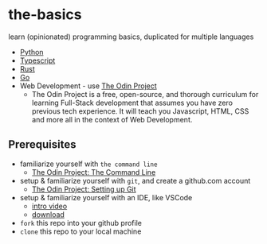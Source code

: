 # the-basics
learn (opinionated) programming basics, duplicated for multiple languages

- [Python](./python/setup.md)
- [Typescript](./typescript/setup.md)
- [Rust](./rust/setup.md)
- [Go](./go/setup.md)
- Web Development - use [The Odin Project](https://www.theodinproject.com/paths/foundations/courses/foundations)
    - The Odin Project is a free, open-source, and thorough curriculum for learning Full-Stack development that assumes you have zero previous tech experience. It will teach you Javascript, HTML, CSS and more all in the context of Web Development.

## Prerequisites
- familiarize yourself with `the command line`
    - [The Odin Project: The Command Line](https://www.theodinproject.com/lessons/foundations-command-line-basics)
- setup & familiarize yourself with `git`, and create a github.com account
    - [The Odin Project: Setting up Git](https://www.theodinproject.com/lessons/foundations-setting-up-git)
- setup & familiarize yourself with an IDE, like VSCode
    - [intro video](https://youtu.be/ORrELERGIHs?t=103)
    - [download](https://code.visualstudio.com/)
- `fork` this repo into your github profile
- `clone` this repo to your local machine